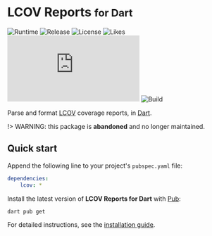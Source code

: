 # LCOV Reports <small>for Dart</small>
![Runtime](https://badgen.net/pub/sdk-version/lcov) ![Release](https://badgen.net/pub/v/lcov) ![License](https://badgen.net/pub/license/lcov) ![Likes](https://badgen.net/pub/likes/lcov) ![Coverage](https://badgen.net/coveralls/c/github/cedx/lcov.dart) ![Build](https://badgen.net/github/checks/cedx/lcov.dart/main)

Parse and format [LCOV](http://ltp.sourceforge.net/coverage/lcov.php) coverage reports, in [Dart](https://dart.dev).

!> WARNING: this package is **abandoned** and no longer maintained.

## Quick start
Append the following line to your project's `pubspec.yaml` file:

```yaml
dependencies:
	lcov: *
```

Install the latest version of **LCOV Reports for Dart** with [Pub](https://dart.dev/tools/pub/cmd):

```shell
dart pub get
```

For detailed instructions, see the [installation guide](installation.md).
